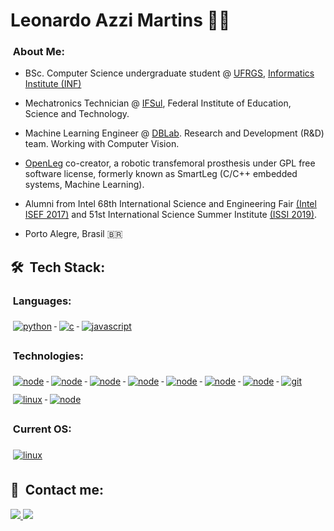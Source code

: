 
<h1 align="left">Leonardo Azzi Martins 🐧🦿</h1>

### &nbsp;About Me:

- <p align="left">BSc. Computer Science undergraduate student @ <a href="https://ufrgs.br">UFRGS</a>, <a href="https://inf.ufrgs.br">Informatics Institute (INF)</a></p> 
- <p align="left">Mechatronics Technician @ <a href="https://ifsul.edu.br/">IFSul</a>, Federal Institute of Education, Science and Technology. </p> 
- <p align="left">Machine Learning Engineer @ <a href="https://db.tec.br/dblab/">DBLab</a>. Research and Development (R&D) team. Working with Computer Vision.</p> 
- <p align="left"> <a href="https://github.com/ProtesesParaTodos/OpenLeg">OpenLeg</a> co-creator, a robotic transfemoral prosthesis under GPL free software license, formerly known as SmartLeg (C/C++ embedded systems, Machine Learning).</p>
- <p align="left"> Alumni from Intel 68th International Science and Engineering Fair <a href="https://www.societyforscience.org/isef/intel-isef-2017/">(Intel ISEF 2017)</a> and 51st International Science Summer Institute <a href="http://amigosdoweizmann.org.br/stage/escola-de-verao-2019/">(ISSI 2019)</a>.</p>
- <p align="left">Porto Alegre, Brasil 🇧🇷</p> 

## 🛠 &nbsp;Tech Stack:
### &nbsp;Languages:

<p align="left"></p> 

<div alight="left">
  <a href=https://www.linkedin.com/in/leonardoazzi//>
    <img src="https://img.shields.io/badge/Python-14354C?style=for-the-badge&logo=python&logoColor=white" alt="python" style="vertical-align:top; margin:6px 4px">
  </a>
  <a href=https://www.linkedin.com/in/leonardoazzi//>
    <img src="https://img.shields.io/badge/C-00599C?style=for-the-badge&logo=c&logoColor=white" alt="c" style="vertical-align:top; margin:6px 4px">
  </a>
    <a href=https://www.linkedin.com/in/leonardoazzi//>
    <img src="https://img.shields.io/badge/JavaScript-323330?style=for-the-badge&logo=javascript&logoColor=F7DF1E" alt="javascript" style="vertical-align:top; margin:6px 4px">
  </a>
 </div>
 
### &nbsp;Technologies:
 
<div alight="left">
  </a>
    <a href=https://www.linkedin.com/in/leonardoazzi//>
    <img src="https://img.shields.io/badge/Keras-%23D00000.svg?style=for-the-badge&logo=Keras&logoColor=white" alt="node" style="vertical-align:top; margin:6px 4px">
    </a>
  </a>
  
  </a>
    <a href=https://www.linkedin.com/in/leonardoazzi//>
    <img src="https://img.shields.io/badge/numpy-%23013243.svg?style=for-the-badge&logo=numpy&logoColor=white" alt="node" style="vertical-align:top; margin:6px 4px">
    </a>
  </a>
  </a>
    <a href=https://www.linkedin.com/in/leonardoazzi//>
    <img src="https://img.shields.io/badge/PyTorch-%23EE4C2C.svg?style=for-the-badge&logo=PyTorch&logoColor=white" alt="node" style="vertical-align:top; margin:6px 4px">
    </a>
  </a>
  </a>
    <a href=https://www.linkedin.com/in/leonardoazzi//>
    <img src="https://img.shields.io/badge/TensorFlow-%23FF6F00.svg?style=for-the-badge&logo=TensorFlow&logoColor=white" alt="node" style="vertical-align:top; margin:6px 4px">
    </a>
  </a>
  </a>
  </a>
    <a href=https://www.linkedin.com/in/leonardoazzi//>
    <img src="https://img.shields.io/badge/jupyter-%23FA0F00.svg?style=for-the-badge&logo=jupyter&logoColor=white" alt="node" style="vertical-align:top; margin:6px 4px">
    </a>
  </a>
    <a href=https://www.linkedin.com/in/leonardoazzi//>
    <img src="https://img.shields.io/badge/opencv-%23white.svg?style=for-the-badge&logo=opencv&logoColor=white" alt="node" style="vertical-align:top; margin:6px 4px">
    </a>
    </a>
    <a href=https://www.linkedin.com/in/leonardoazzi/>
    <img src="https://img.shields.io/badge/Node.js-43853D?style=for-the-badge&logo=node.js&logoColor=white" alt="node" style="vertical-align:top; margin:6px 4px">
  </a>
    </a>
      </a>
    <a href=https://www.linkedin.com/in/leonardoazzi//>
    <img src="https://img.shields.io/badge/Git-E34F26?style=for-the-badge&logo=git&logoColor=white" alt="git" style="vertical-align:top; margin:6px 4px">
  </a>
      </a>
    <a href=https://www.linkedin.com/in/leonardoazzi//>
    <img src="https://img.shields.io/badge/Linux-E34F26?style=for-the-badge&logo=linux&logoColor=black" alt="linux" style="vertical-align:top; margin:6px 4px">
  </a>
    </a>
    <a href=https://www.linkedin.com/in/leonardoazzi//>
    <img src="https://img.shields.io/badge/-Arduino-00979D?style=for-the-badge&logo=Arduino&logoColor=white" alt="node" style="vertical-align:top; margin:6px 4px">
    </a>

### &nbsp;Current OS: 
  </a>
    <a href=https://www.linkedin.com/in/leonardoazzi//>
    <img src="https://img.shields.io/badge/Pop!_OS-48B9C7?style=for-the-badge&logo=Pop!_OS&logoColor=white" alt="linux" style="vertical-align:top; margin:6px 4px">
  </a>

## 📧 &nbsp;Contact me:
<p align="left">
	<a href="[https://www.linkedin.com/in/claudinoac/](https://www.linkedin.com/in/leonardoazzi/)">
		<img src="https://img.shields.io/badge/LinkedIn-0077B5?style=for-the-badge&logo=linkedin&logoColor=white" />
	</a>
	<a href="mailto:lamartins@inf.ufrgs.br">
		<img src="https://img.shields.io/badge/Email-000000?style=for-the-badge&logo=thunderbird&logoColor=white" />
	</a>
</p>
   
</div>
